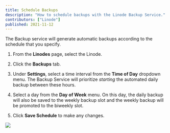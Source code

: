 ```yaml
---
title: Schedule Backups
description: "How to schedule backups with the Linode Backup Service."
contributors: ["Linode"]
published: 2021-11-12
---
```


The Backup service will generate automatic backups according to the schedule that you specify.

1.  From the **Linodes** page, select the Linode.

1.  Click the **Backups** tab.

1.  Under **Settings**, select a time interval from the **Time of Day** dropdown menu. The Backup Service will prioritize *starting* the automated daily backup between these hours.

1.  Select a day from the **Day of Week** menu. On this day, the daily backup will also be saved to the weekly backup slot and the weekly backup will be promoted to the biweekly slot.

1.  Click **Save Schedule** to make any changes.

![](backups-schedule.png)
